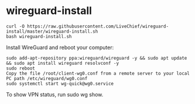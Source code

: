 # wireguard-install

```
curl -O https://raw.githubusercontent.com/LiveChief/wireguard-install/master/wireguard-install.sh 
bash wireguard-install.sh
```


Install WireGuard and reboot your computer:
```
sudo add-apt-repository ppa:wireguard/wireguard -y && sudo apt update && sudo apt install wireguard resolvconf -y
sudo reboot
Copy the file /root/client-wg0.conf from a remote server to your local PC path /etc/wireguard/wg0.conf
sudo systemctl start wg-quick@wg0.service
```

To show VPN status, run sudo wg show.
